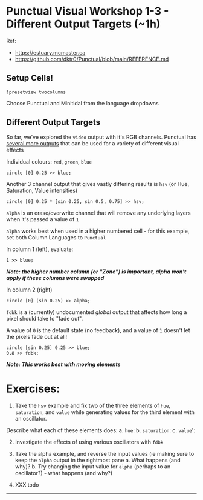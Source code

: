 # Punctual Visual Workshop 1-3 - Different Output Targets (~1h)

Ref: 
 - https://estuary.mcmaster.ca
 - https://github.com/dktr0/Punctual/blob/main/REFERENCE.md

## Setup Cells!

`!presetview twocolumns`

Choose Punctual and Minitidal from the language dropdowns

## Different Output Targets

So far, we've explored the `video` output with it's RGB channels. Punctual has [several more outputs](https://github.com/dktr0/Punctual/blob/main/REFERENCE.md#punctual-output-notations) that can be used for a variety of different visual effects

Individual colours: `red`, `green`, `blue`

```
circle [0] 0.25 >> blue;
```

Another 3 channel output that gives vastly differing results is `hsv` (or Hue, Saturation, Value intensities)

```
circle [0] 0.25 * [sin 0.25, sin 0.5, 0.75] >> hsv;
```

`alpha` is an erase/overwrite channel that will remove any underlying layers when it's passed a value of `1`

`alpha` works best when used in a higher numbered cell - for this example, set both Column Languages to `Punctual`

In column 1 (left), evaluate: 

```
1 >> blue;
```

***Note: the higher number column (or "Zone") is important, alpha won't apply if these columns were swapped***

In column 2 (right)
```
circle [0] (sin 0.25) >> alpha;
```

`fdbk` is a (currently) undocumented *global* output that affects how long a pixel should take to "fade out". 

A value of `0` is the default state (no feedback), and a value of `1` doesn't let the pixels fade out at all!

```
circle [sin 0.25] 0.25 >> blue;
0.8 >> fdbk;
```

***Note: This works best with moving elements***



# Exercises:

1. Take the `hsv` example and fix two of the three elements of `hue`, `saturation`, and `value` while generating values for the third element with an oscillator.

Describe what each of these elements does:
 a. `hue`: 
 b. `saturation`:
 c. `value`':



2. Investigate the effects of using various oscillators with `fdbk`





3. Take the alpha example, and reverse the input values (ie making sure to keep the `alpha` output in the rightmost pane
 a. What happens (and why)?
 b. Try changing the input value for `alpha` (perhaps to an oscillator?) - what happens (and why?)




4. XXX todo

---
